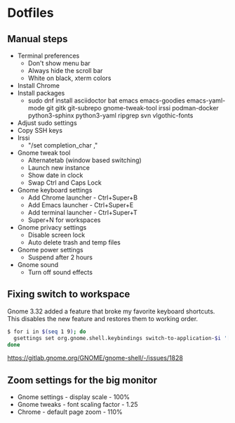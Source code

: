 # Dotfiles

## Manual steps

 - Terminal preferences
   - Don't show menu bar
   - Always hide the scroll bar
   - White on black, xterm colors
 - Install Chrome
 - Install packages
   - sudo dnf install asciidoctor bat emacs emacs-goodies emacs-yaml-mode git gitk git-subrepo gnome-tweak-tool irssi podman-docker python3-sphinx python3-yaml ripgrep svn vlgothic-fonts
 - Adjust sudo settings
 - Copy SSH keys
 - Irssi
   - "/set completion_char ,"
 - Gnome tweak tool
   - Alternatetab (window based switching)
   - Launch new instance
   - Show date in clock
   - Swap Ctrl and Caps Lock
 - Gnome keyboard settings
   - Add Chrome launcher - Ctrl+Super+B
   - Add Emacs launcher - Ctrl+Super+E
   - Add terminal launcher - Ctrl+Super+T
   - Super+N for workspaces
 - Gnome privacy settings
   - Disable screen lock
   - Auto delete trash and temp files
 - Gnome power settings
   - Suspend after 2 hours
 - Gnome sound
   - Turn off sound effects

## Fixing switch to workspace

Gnome 3.32 added a feature that broke my favorite keyboard shortcuts.
This disables the new feature and restores them to working order.

```bash
$ for i in $(seq 1 9); do
  gsettings set org.gnome.shell.keybindings switch-to-application-$i '[]'
done
```

https://gitlab.gnome.org/GNOME/gnome-shell/-/issues/1828

## Zoom settings for the big monitor

 - Gnome settings - display scale - 100%
 - Gnome tweaks - font scaling factor - 1.25
 - Chrome - default page zoom - 110%

